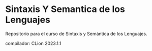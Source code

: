 # Sintaxis Y Semantica de los Lenguajes 

Repositorio para el curso de Sintaxis y Semántica de los Lenguajes.

compilador: CLion 2023.1.1  
